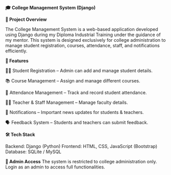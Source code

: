 **🎓 College Management System (Django)**


**📌 Project Overview**

The College Management System is a web-based application developed using Django during my Diploma Industrial Training under the guidance of my mentor. This system is designed exclusively for college administration to manage student registration, courses, attendance, staff, and notifications efficiently.



**🚀 Features**

👩‍🎓 Student Registration – Admin can add and manage student details.

📚 Course Management – Assign and manage different courses.

📝 Attendance Management – Track and record student attendance.

👨‍🏫 Teacher & Staff Management – Manage faculty details.

🔔 Notifications – Important news updates for students & teachers.

🗣 Feedback System – Students and teachers can submit feedback.



**🛠 Tech Stack**

Backend: Django (Python)
Frontend: HTML, CSS, JavaScript (Bootstrap)
Database: SQLite / MySQL

**🔐 Admin Access**
The system is restricted to college administration only.
Login as an admin to access full functionalities.
